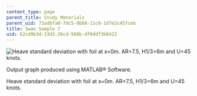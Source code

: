 ```yaml
---
content_type: page
parent_title: Study Materials
parent_uid: 73adbfa0-7dc5-9bb0-11c0-1d7e2c45fceb
title: Swan Sample 7
uid: 62cd9b3d-33d3-26cd-568b-df6ddf3b6423
---
```


![Heave standard deviation with foil at x=0m. AR=7.5, H1/3=6m and U=45 knots.](/courses/mechanical-engineering/2-24-ocean-wave-interaction-with-ships-and-offshore-energy-systems-13-022-spring-2002/study-materials/swan14.jpg)

Output graph produced using MATLAB® Software.

Heave standard deviation with foil at x=0m. AR=7.5, H1/3=6m and U=45 knots.